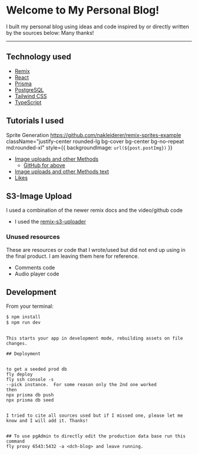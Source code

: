 # Welcome to My Personal Blog!

I built my personal blog using ideas and code inspired by or directly written by the sources below: Many thanks!

---

## Technology used

- [Remix](https://remix.run)
- [React](https://reactjs.org)
- [Prisma](https://prisma.io)
- [PostgreSQL](https://postgresql.org)
- [Tailwind CSS](https://tailwindcss.com)
- [TypeScript](https://www.typescriptlang.org)

## Tutorials I used

Sprite Generation
https://github.com/nakleiderer/remix-sprites-example
 className="justify-center rounded-lg bg-cover bg-center bg-no-repeat md:rounded-xl"
      style={{ backgroundImage: `url(${post.postImg})` }}
- [Image uploads and other Methods](https://youtu.be/Mx9Xsq9JNXo)
  - [GitHub for above](https://github.com/sabinadams/kudos-remix-mongodb-prisma/tree/main/app)
- [Image uploads and other Methods text](https://www.prisma.io/blog/fullstack-remix-prisma-mongodb-3-By5pmN5Nzo1v)
- [Likes](https://github.com/kyh/yours-sincerely)
## S3-Image Upload

I used a combination of the newer remix docs and the video/github code

- I used the [remix-s3-uploader](https://github.com/remix-run/remix/tree/main/examples/file-and-s3-upload)

### Unused resources

These are resources or code that I wrote/used but did not end up using in the final product. I am leaving them here for reference.

- Comments code
- Audio player code

## Development

From your terminal:

```sh
$ npm install
$ npm run dev
```

```

This starts your app in development mode, rebuilding assets on file changes.

## Deployment


to get a seeded prod db
fly deploy
fly ssh console -s
--pick instance.  For some reason only the 2nd one worked
then
npx prisma db push
npx prisma db seed


I tried to cite all sources used but if I missed one, please let me know and I will add it. Thanks!


## To use pgAdmin to directly edit the production data base run this command
fly proxy 6543:5432 -a <dch-blog> and leave running.
```
